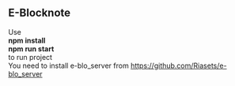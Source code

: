 <h2>E-Blocknote</h2>

Use<br>
 <b>npm install<br>
 npm run start<br></b>
 to run project<br>
You need to install e-blo_server from https://github.com/Riasets/e-blo_server
